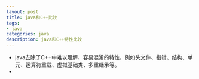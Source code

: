```yaml
---
layout: post
title: java和C++比较
tags:
- java
categories: java
description: java和C++特性比较
---
```

* java去除了C++中难以理解、容易混淆的特性，例如头文件、指针、结构、单元、运算符重载、虚拟基础类、多重继承等。
*
